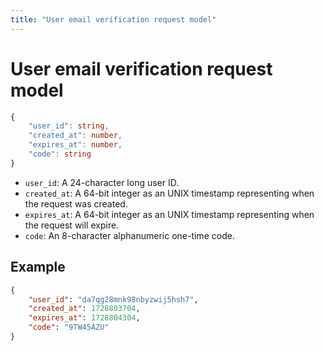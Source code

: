 ```yaml
---
title: "User email verification request model"
---
```


# User email verification request model

```ts
{
    "user_id": string,
    "created_at": number,
    "expires_at": number,
    "code": string
}
```

- `user_id`: A 24-character long user ID.
- `created_at`: A 64-bit integer as an UNIX timestamp representing when the request was created.
- `expires_at`: A 64-bit integer as an UNIX timestamp representing when the request will expire.
- `code`: An 8-character alphanumeric one-time code.

## Example

```json
{
    "user_id": "da7qg28mnk98nbyzwij5hsh7",
    "created_at": 1728803704,
    "expires_at": 1728804304,
    "code": "9TW45AZU"
}
```
